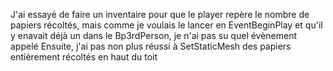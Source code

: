 J'ai essayé de faire un inventaire pour que le player repère le nombre de papiers récoltés, mais comme je voulais le lancer en EventBeginPlay et qu'il y enavait déjà un dans le Bp3rdPerson,
je n'ai pas su quel évènement appelé
Ensuite, j'ai pas non plus réussi à SetStaticMesh des papiers entièrement récoltés en haut du toit 
